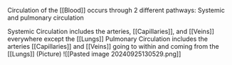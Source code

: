 Circulation of the [[Blood]] occurs through 2 different pathways: Systemic and pulmonary circulation

Systemic Circulation
	includes the arteries, [[Capillaries]], and [[Veins]] everywhere except the [[Lungs]]
Pulmonary Circulation
	includes the arteries [[Capillaries]] and [[Veins]] going to within and coming from the [[Lungs]]
	(Picture)
		![[Pasted image 20240925130529.png]]